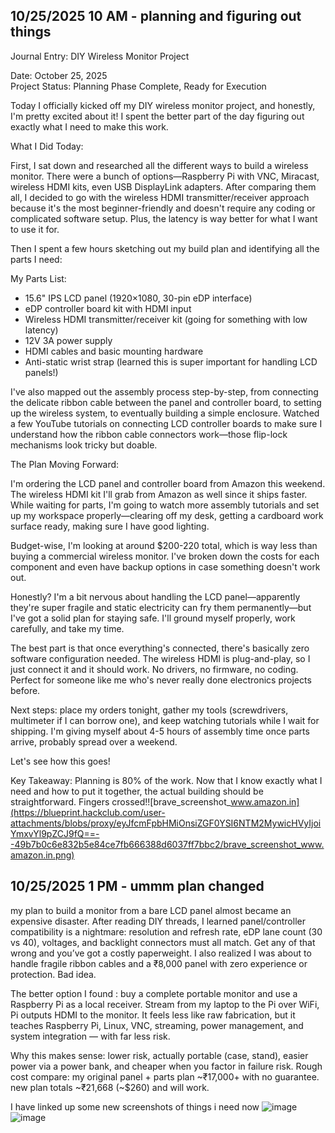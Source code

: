<!--
  ===================    !!READ THIS NOTICE!!   ====================
  DO NOT edit this file manually. Your changes WILL BE OVERWRITTEN!
  This journal is auto generated and updated by Hack Club Blueprint.
  To edit this file, please edit your journal entries on Blueprint.
  ==================================================================
-->

## 10/25/2025 10 AM - planning and figuring out things  

Journal Entry: DIY Wireless Monitor Project

Date: October 25, 2025  
Project Status: Planning Phase Complete, Ready for Execution


Today I officially kicked off my DIY wireless monitor project, and honestly, I'm pretty excited about it! I spent the better part of the day figuring out exactly what I need to make this work.

What I Did Today:

First, I sat down and researched all the different ways to build a wireless monitor. There were a bunch of options—Raspberry Pi with VNC, Miracast, wireless HDMI kits, even USB DisplayLink adapters. After comparing them all, I decided to go with the wireless HDMI transmitter/receiver approach because it's the most beginner-friendly and doesn't require any coding or complicated software setup. Plus, the latency is way better for what I want to use it for.

Then I spent a few hours sketching out my build plan and identifying all the parts I need:

My Parts List:
- 15.6" IPS LCD panel (1920×1080, 30-pin eDP interface)
- eDP controller board kit with HDMI input
- Wireless HDMI transmitter/receiver kit (going for something with low latency)
- 12V 3A power supply
- HDMI cables and basic mounting hardware
- Anti-static wrist strap (learned this is super important for handling LCD panels!)

I've also mapped out the assembly process step-by-step, from connecting the delicate ribbon cable between the panel and controller board, to setting up the wireless system, to eventually building a simple enclosure. Watched a few YouTube tutorials on connecting LCD controller boards to make sure I understand how the ribbon cable connectors work—those flip-lock mechanisms look tricky but doable.

The Plan Moving Forward:

I'm ordering the LCD panel and controller board from Amazon this weekend. The wireless HDMI kit I'll grab from Amazon as well since it ships faster. While waiting for parts, I'm going to watch more assembly tutorials and set up my workspace properly—clearing off my desk, getting a cardboard work surface ready, making sure I have good lighting.

Budget-wise, I'm looking at around $200-220 total, which is way less than buying a commercial wireless monitor. I've broken down the costs for each component and even have backup options in case something doesn't work out.

Honestly? I'm a bit nervous about handling the LCD panel—apparently they're super fragile and static electricity can fry them permanently—but I've got a solid plan for staying safe. I'll ground myself properly, work carefully, and take my time. 

The best part is that once everything's connected, there's basically zero software configuration needed. The wireless HDMI is plug-and-play, so I just connect it and it should work. No drivers, no firmware, no coding. Perfect for someone like me who's never really done electronics projects before.

Next steps: place my orders tonight, gather my tools (screwdrivers, multimeter if I can borrow one), and keep watching tutorials while I wait for shipping. I'm giving myself about 4-5 hours of assembly time once parts arrive, probably spread over a weekend.

Let's see how this goes!

Key Takeaway: Planning is 80% of the work. Now that I know exactly what I need and how to put it together, the actual building should be straightforward. Fingers crossed!![brave_screenshot_www.amazon.in](https://blueprint.hackclub.com/user-attachments/blobs/proxy/eyJfcmFpbHMiOnsiZGF0YSI6NTM2MywicHVyIjoiYmxvYl9pZCJ9fQ==--49b7b0c6e832b5e84ce7fb666388d6037ff7bbc2/brave_screenshot_www.amazon.in.png)
  

## 10/25/2025 1 PM - ummm plan changed   

my plan to build a monitor from a bare LCD panel almost became an expensive disaster. After reading DIY threads, I learned panel/controller compatibility is a nightmare: resolution and refresh rate, eDP lane count (30 vs 40), voltages, and backlight connectors must all match. Get any of that wrong and you’ve got a costly paperweight. I also realized I was about to handle fragile ribbon cables and a ₹8,000 panel with zero experience or protection. Bad idea.

The better option I found : buy a complete portable monitor and use a Raspberry Pi as a local receiver. Stream from my laptop to the Pi over WiFi, Pi outputs HDMI to the monitor. It feels less like raw fabrication, but it teaches Raspberry Pi, Linux, VNC, streaming, power management, and system integration — with far less risk.

Why this makes sense: lower risk, actually portable (case, stand), easier power via a power bank, and cheaper when you factor in failure risk. Rough cost compare: my original panel + parts plan ~₹17,000+ with no guarantee. new plan totals ~₹21,668 (~$260) and will work.

I have linked up some new screenshots of things i need now ![image](https://blueprint.hackclub.com/user-attachments/blobs/proxy/eyJfcmFpbHMiOnsiZGF0YSI6NTM4NSwicHVyIjoiYmxvYl9pZCJ9fQ==--b1a2bd73c7ab0bbd8598801d04601860acb0f228/image.png)![image](/user-attachments/blobs/proxy/eyJfcmFpbHMiOnsiZGF0YSI6NTM4NiwicHVyIjoiYmxvYl9pZCJ9fQ==--191ed99bb3471f6b040d41a83c54f945df3f7b19/image.png)

  

